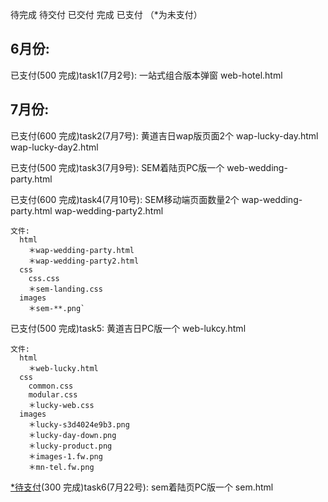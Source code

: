 待完成 待交付 已交付 完成 已支付 （*为未支付）
## 6月份:

已支付(500 完成)task1(7月2号): 一站式组合版本弹窗  web-hotel.html

## 7月份:

已支付(600 完成)task2(7月7号): 黄道吉日wap版页面2个  wap-lucky-day.html wap-lucky-day2.html

已支付(500 完成)task3(7月9号): SEM着陆页PC版一个 web-wedding-party.html

已支付(600 完成)task4(7月10号): SEM移动端页面数量2个 wap-wedding-party.html wap-wedding-party2.html

    文件:
      html
        ＊wap-wedding-party.html
        ＊wap-wedding-party2.html
      css
        css.css
        ＊sem-landing.css
      images
        ＊sem-**.png`

已支付(500 完成)task5: 黄道吉日PC版一个 web-lukcy.html

    文件:
      html
        ＊web-lucky.html
      css
        common.css
        modular.css
        ＊lucky-web.css
      images
        ＊lucky-s3d4024e9b3.png
        ＊lucky-day-down.png
        ＊lucky-product.png
        ＊images-1.fw.png
        ＊mn-tel.fw.png

[*待支付](#)(300 完成)task6(7月22号): sem着陆页PC版一个 sem.html
